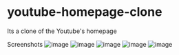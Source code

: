 # youtube-homepage-clone
Its a clone of the Youtube's homepage

Screenshots
![image](https://github.com/SameerVerma-debug/youtube-homepage-clone/assets/129542219/973c9ad4-b3c2-4c05-a562-960073da8e17)
![image](https://github.com/SameerVerma-debug/youtube-homepage-clone/assets/129542219/0267cf2b-0fca-45a5-848a-d70110b67743)
![image](https://github.com/SameerVerma-debug/youtube-homepage-clone/assets/129542219/b2696071-7df1-41f7-98f2-27ea10947bed)
![image](https://github.com/SameerVerma-debug/youtube-homepage-clone/assets/129542219/0a3fdd5f-5a1e-4d27-866f-62007d72320e)
![image](https://github.com/SameerVerma-debug/youtube-homepage-clone/assets/129542219/be02376c-0be4-4a97-b885-93d278b1905a)
